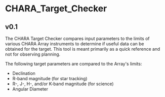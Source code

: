 # CHARA_Target_Checker
v0.1
-----
The CHARA Target Checker compares input parameters to the limits of various CHARA Array instruments to 
determine if useful data can be obtained for the target. This tool is meant primarily as a quick reference and 
not for observing planning.

The following target parameters are compared to the Array's limits:
* Declination
* R-band magnitude (for star tracking)
* R-, J-, H-, and/or K-band magnitude (for science)
* Angular Diameter

